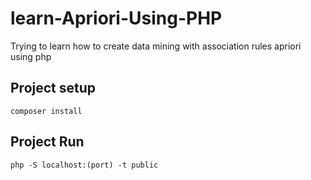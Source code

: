 # learn-Apriori-Using-PHP
Trying to learn how to create data mining with association rules apriori using php

## Project setup
```
composer install
```

## Project Run
```
php -S localhost:(port) -t public
```
